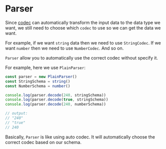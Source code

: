 # Parser

Since [codec](05-codec.md) can automatically transform the input data to the data type we want, we still need to choose which `codec` to use so we can get the data we want.

For example, if we want `string` data then we need to use `StringCodec`. If we want `number` then we need to use `NumberCodec`. And so on.

`Parser` allow you to automatically use the correct codec without specify it.

For example, here we use `PlainParser`:

```ts
const parser = new PlainParser()
const StringSchema = string()
const NumberSchema = number()

console.log(parser.decode(240, stringSchema))
console.log(parser.decode(true, stringSchema))
console.log(parser.decode(240, numberSchema))

// output:
// "240"
// "true"
// 240
```

Basically, `Parser` is like using auto codec. It will automatically choose the correct codec based on our schema.
